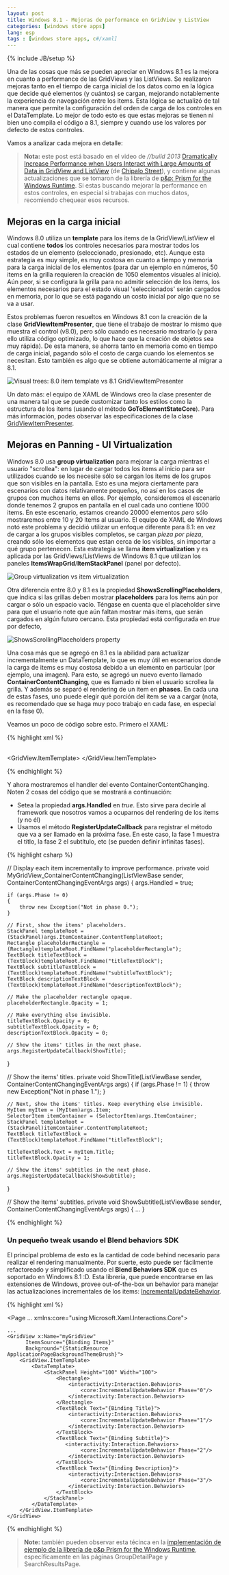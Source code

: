 ```yaml
---
layout: post
title: Windows 8.1 - Mejoras de performance en GridView y ListView
categories: [windows store apps]
lang: esp
tags : [windows store apps, c#/xaml]
---
```


{% include JB/setup %}

Una de las cosas que más se pueden apreciar en Windows 8.1 es la mejora en cuanto a performance de las GridViews y las ListViews. Se realizaron mejoras tanto en el tiempo de carga inicial de los datos como en la lógica que decide qué elementos (y cuántos) se cargan, mejorando notablemente la experiencia de navegación entre los items. Esta lógica se actualizó de tal manera que permite la configuración del orden de carga de los controles en el DataTemplate. Lo mejor de todo esto es que estas mejoras se tienen ni bien uno compila el código a 8.1, siempre y cuando use los valores por defecto de estos controles.

Vamos a analizar cada mejora en detalle:

> **Nota:** este post está basado en el video de *//build 2013* [Dramatically Increase Performance when Users Interact with Large Amounts of Data in GridView and ListView](http://channel9.msdn.com/Events/Build/2013/3-158) (de [Chipalo Street](http://channel9.msdn.com/Events/Speakers/chipalo-street)), y contiene algunas actualizaciones que se tomaron de la librería de [p&p: Prism for the Windows Runtime](http://prismwindowsruntime.codeplex.com/). Si estas buscando mejorar la performance en estos controles, en especial si trabajas con muchos datos, recomiendo chequear esos recursos.

## Mejoras en la carga inicial

Windows 8.0 utiliza un **template** para los items de la GridView/ListView el cual contiene **todos** los controles necesarios para mostrar todos los estados de un elemento (seleccionado, presionado, etc). Aunque esta estrategia es muy simple, es muy costosa en cuanto a tiempo y memoria para la carga inicial de los elementos (para dar un ejemplo en números, 50 items en la grilla requieren la creación de 1050 elementos visuales al inicio). Aún peor, si se configura la grilla para no admitir selección de los items, los elementos necesarios para el estado visual 'seleccionados' serán cargados en memoria, por lo que se está pagando un costo inicial por algo que no se va a usar.

Estos problemas fueron resueltos en Windows 8.1 con la creación de la clase **GridViewItemPresenter**, que tiene el trabajo de mostrar lo mismo que muestra el control (v8.0), pero sólo cuando es necesario mostrarlo (y para ello utiliza código optimizado, lo que hace que la creación de objetos sea muy rápida). De esta manera, se ahorra tanto en memoria como en tiempo de carga inicial, pagando sólo el costo de carga cuando los elementos se necesitan. Esto también es algo que se obtiene automáticamente al migrar a 8.1.

![](https://raw.github.com/nanovazquez/nanovazquez.github.com/master/_posts/windows-8.1-gridview-and-listview-performance-improvements/item-template-vs-presenters.png "Visual trees: 8.0 item template vs 8.1 GridViewItemPresenter")

Un dato más: el equipo de XAML de Windows creo la clase presenter de una manera tal que se puede customizar tanto los estilos como la estructura de los items (usando el método **GoToElementStateCore**). Para más información, podes observar las especificaciones de la clase [GridViewItemPresenter](http://msdn.microsoft.com/library/windows/apps/dn279298).

## Mejoras en Panning - UI Virtualization

Windows 8.0 usa **group virtualization** para mejorar la carga mientras el usuario "scrollea": en lugar de cargar todos los items al inicio para ser utilizados cuando se los necesite sólo se cargan los items de los grupos que son visibles en la pantalla. Esto es una mejora ciertamente para escenarios con datos relativamente pequeños, no así en los casos de grupos con muchos items en ellos. Por ejemplo, consideremos el escenario donde tenemos 2 grupos en pantalla en el cual cada uno contiene 1000 items. En este escenario, estamos creando 20000 elementos *pero* sólo mostraremos entre 10 y 20 items al usuario. El equipo de XAML de Windows notó este problema y decidió utilizar un enfoque diferente para 8.1: en vez de cargar a los grupos visibles completos, se cargan *pieza por pieza*, creando sólo los elementos que estan cerca de los visibles, sin importar a qué grupo pertenecen. Esta estrategia se llama **item virtualization** y es aplicada por las GridViews/ListViews de Windows 8.1 que utilizan los paneles **ItemsWrapGrid**/**ItemStackPanel** (panel por defecto).

![](https://raw.github.com/nanovazquez/nanovazquez.github.com/master/_posts/windows-8.1-gridview-and-listview-performance-improvements/group-virtualization-vs-item-virtualization.png "Group virtualization vs item virtualization")

Otra diferencia entre 8.0 y 8.1 es la propiedad **ShowsScrollingPlaceholders**, que indica si las grillas deben mostrar **placeholders** para los items aún por cargar o sólo un espacio vacío. Téngase en cuenta que el placeholder sirve para que el usuario note que aún faltan mostrar más items, que serán cargados en algún futuro cercano. Esta propiedad está configurada en *true* por defecto,

![](https://raw.github.com/nanovazquez/nanovazquez.github.com/master/_posts/windows-8.1-gridview-and-listview-performance-improvements/showsscrollingplaceholders-property.png "ShowsScrollingPlaceholders property")

Una cosa más que se agregó en 8.1 es la abilidad para actualizar incrementalmente un DataTemplate, lo que es muy útil en escenarios donde la carga de items es muy costosa debido a un elemento en particular (por ejemplo, una imagen). Para esto, se agregó un nuevo evento llamado **ContainerContentChanging**, que es llamado ni bien el usuario scrollea la grilla. Y además se separó el rendering de un item en **phases**. En cada una de estas fases, uno puede elegir qué porción del item se va a cargar (nota, es recomendado que se haga muy poco trabajo en cada fase, en especial en la fase 0).

Veamos un poco de código sobre esto. Primero el XAML:

{% highlight xml %}

<GridView x:Name="myGridView"
          ItemsSource="{Binding Items}"
          Background="{StaticResource ApplicationPageBackgroundThemeBrush}"
          ContainerContentChanging="MyGridView_ContainerContentChanging">           
    <GridView.ItemTemplate>
        <DataTemplate>
            <StackPanel Height="100" Width="100">
                <Rectangle x:Name="placeholderRectangle" Opacity="0"/>
                <TextBlock x:Name="titleTextBlock" Text="{Binding Title}" />
                <TextBlock x:Name="subtitleTextBlock" Text="{Binding Subtitle}" />
                <TextBlock x:Name="descriptionTextBlock" Text="{Binding Description}"  />
            </StackPanel>
        </DataTemplate>
    </GridView.ItemTemplate>
</GridView>

{% endhighlight %}

Y ahora mostraremos el handler del evento ContainerContentChanging. Noten 2 cosas del código que se mostrará a continuación:

* Setea la propiedad **args.Handled** en *true*. Esto sirve para decirle al framework que nosotros vamos a ocuparnos del rendering de los items (y no él)
* Usamos el método **RegisterUpdateCallback** para registrar el método que va a ser llamado en la próxima fase. En este caso, la fase 1 muestra el títlo, la fase 2 el subtítulo, etc (se pueden definir infinitas fases).

{% highlight csharp %}

// Display each item incrementally to improve performance.
private void MyGridView_ContainerContentChanging(ListViewBase sender, ContainerContentChangingEventArgs args)
{
    args.Handled = true;

    if (args.Phase != 0)
    {
        throw new Exception("Not in phase 0.");
    }

    // First, show the items' placeholders.
    StackPanel templateRoot = (StackPanel)args.ItemContainer.ContentTemplateRoot;
    Rectangle placeholderRectangle = (Rectangle)templateRoot.FindName("placeholderRectangle");
    TextBlock titleTextBlock = (TextBlock)templateRoot.FindName("titleTextBlock");
    TextBlock subtitleTextBlock = (TextBlock)templateRoot.FindName("subtitleTextBlock");
    TextBlock descriptionTextBlock = (TextBlock)templateRoot.FindName("descriptionTextBlock");

    // Make the placeholder rectangle opaque.
    placeholderRectangle.Opacity = 1;

    // Make everything else invisible.
    titleTextBlock.Opacity = 0;
    subtitleTextBlock.Opacity = 0;
    descriptionTextBlock.Opacity = 0;

    // Show the items' titles in the next phase.
    args.RegisterUpdateCallback(ShowTitle);
}

// Show the items' titles.
private void ShowTitle(ListViewBase sender, ContainerContentChangingEventArgs args)
{
    if (args.Phase != 1)
    {
        throw new Exception("Not in phase 1.");
    }

    // Next, show the items' titles. Keep everything else invisible.
    MyItem myItem = (MyItem)args.Item;
    SelectorItem itemContainer = (SelectorItem)args.ItemContainer;
    StackPanel templateRoot = (StackPanel)itemContainer.ContentTemplateRoot;
    TextBlock titleTextBlock = (TextBlock)templateRoot.FindName("titleTextBlock");

    titleTextBlock.Text = myItem.Title;
    titleTextBlock.Opacity = 1;
    
    // Show the items' subtitles in the next phase.
    args.RegisterUpdateCallback(ShowSubtitle);
}

// Show the items' subtitles.
private void ShowSubtitle(ListViewBase sender, ContainerContentChangingEventArgs args)
{
	...
}

{% endhighlight %}

### Un pequeño tweak usando el Blend behaviors SDK

El principal problema de esto es la cantidad de code behind necesario para realizar el rendering manualmente. Por suerte, esto puede ser fácilmente refactoreado y simplificado usando el **Blend Behaviors SDK** que es soportado en Windows 8.1 :D. Esta librería, que puede encontrarse en las extensiones de Windows, provee out-of-the-box un behavior para manejar las actualizaciones incrementales de los items: [IncrementalUpdateBehavior](http://msdn.microsoft.com/en-us/library/windows/apps/dn458551.aspx). 

{% highlight xml %}

<Page
    ...
    xmlns:core="using:Microsoft.Xaml.Interactions.Core">

    ...
	<GridView x:Name="myGridView"
          ItemsSource="{Binding Items}"
          Background="{StaticResource ApplicationPageBackgroundThemeBrush}">           
	    <GridView.ItemTemplate>
	    	<DataTemplate>
				<StackPanel Height="100" Width="100">
					<Rectangle>
	                    <interactivity:Interaction.Behaviors>
	                        <core:IncrementalUpdateBehavior Phase="0"/>
	                    </interactivity:Interaction.Behaviors>
	                </Rectangle>
	                <TextBlock Text="{Binding Title}">
	                    <interactivity:Interaction.Behaviors>
	                        <core:IncrementalUpdateBehavior Phase="1"/>
	                    </interactivity:Interaction.Behaviors>
	                </TextBlock>
	                <TextBlock Text="{Binding Subtitle}">
	                   <interactivity:Interaction.Behaviors>
	                        <core:IncrementalUpdateBehavior Phase="2"/>
	                    </interactivity:Interaction.Behaviors>
	                </TextBlock>
	                <TextBlock Text="{Binding Description}">
	                    <interactivity:Interaction.Behaviors>
	                        <core:IncrementalUpdateBehavior Phase="3"/>
	                    </interactivity:Interaction.Behaviors>
	                </TextBlock>
	            </StackPanel>
	        </DataTemplate>
	    </GridView.ItemTemplate>
	</GridView>
</Page>

{% endhighlight %}

> **Note:** también pueden observar esta técinca en la [implementación de ejemplo de la librería de p&p Prism for the Windows Runtime](http://http://prismwindowsruntime.codeplex.com/), específicamente en las páginas GroupDetailPage y SearchResultsPage.